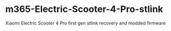 # m365-Electric-Scooter-4-Pro-stlink
Xiaomi Electric Scooter 4 Pro first gen stlink recovery and modded firmware
